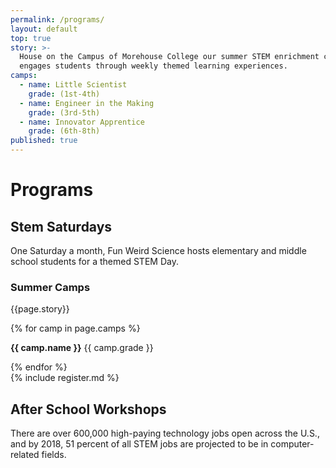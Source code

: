 ```yaml
---
permalink: /programs/
layout: default
top: true
story: >-
  House on the Campus of Morehouse College our summer STEM enrichment camp
  engages students through weekly themed learning experiences.
camps:
  - name: Little Scientist
    grade: (1st-4th)
  - name: Engineer in the Making
    grade: (3rd-5th)
  - name: Innovator Apprentice
    grade: (6th-8th)
published: true
---
```


<div class = 'fulls workshops'>
  <div class = 'flex-in overlay'>
    <div class = 'tripple'>
      <h1>Programs</h1>
    </div>
  </div>
</div>
<div class = 'bright flex-in'>
  <div class = 'child tripple'>
    <h2><span id = 'stemsaturdays'>Stem Saturdays</span></h2>
    <p class = 'center'>One Saturday a month, Fun Weird Science hosts elementary and middle school students for a themed STEM Day.</p>
  </div>
</div>
<div class = 'dull flex-in'>
  <div class = 'child tripple'>
    <h3 id = 'camps'>Summer Camps</h3>
    <p>{{page.story}}</p>
    <div class = 'left camps'>
    {% for camp in page.camps %}
      <p><i class = 'icon icon-check'></i> <strong>{{ camp.name }}</strong> {{ camp.grade }}</p>
    {% endfor %}
    </div>
    {% include register.md %}
  </div>
</div>
<div class = 'bright flex-in'>
  <div class = 'tripple'>
    <h2 id = 'after'>After School Workshops</h2>
    <p></p>
  </div>
  <div class = 'banner'>
    <p>There are over 600,000 high-paying technology jobs open across the U.S., and by 2018, 51 percent of all STEM jobs are projected to be in computer-related fields.</p>
  </div>
</div>
